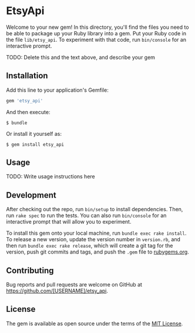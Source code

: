 # EtsyApi

Welcome to your new gem! In this directory, you'll find the files you need to be able to package up your Ruby library into a gem. Put your Ruby code in the file `lib/etsy_api`. To experiment with that code, run `bin/console` for an interactive prompt.

TODO: Delete this and the text above, and describe your gem

## Installation

Add this line to your application's Gemfile:

```ruby
gem 'etsy_api'
```

And then execute:

    $ bundle

Or install it yourself as:

    $ gem install etsy_api

## Usage

TODO: Write usage instructions here

## Development

After checking out the repo, run `bin/setup` to install dependencies. Then, run `rake spec` to run the tests. You can also run `bin/console` for an interactive prompt that will allow you to experiment.

To install this gem onto your local machine, run `bundle exec rake install`. To release a new version, update the version number in `version.rb`, and then run `bundle exec rake release`, which will create a git tag for the version, push git commits and tags, and push the `.gem` file to [rubygems.org](https://rubygems.org).

## Contributing

Bug reports and pull requests are welcome on GitHub at https://github.com/[USERNAME]/etsy_api.

## License

The gem is available as open source under the terms of the [MIT License](https://opensource.org/licenses/MIT).
